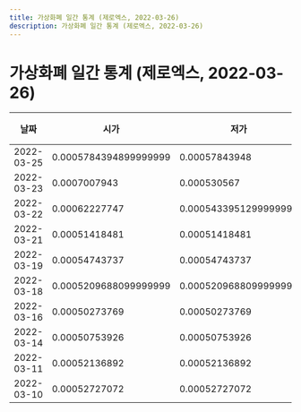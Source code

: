 ```yaml
---
title: 가상화폐 일간 통계 (제로엑스, 2022-03-26)
description: 가상화폐 일간 통계 (제로엑스, 2022-03-26)
---
```


가상화폐 일간 통계 (제로엑스, 2022-03-26)
===

|날짜|시가|저가|고가|종가|비고|
|--|--|--|--|--|--|
|2022-03-25|0.0005784394899999999|0.00057843948|0.0007014901099999999|0.00057843948|    |
|2022-03-23|0.0007007943|0.000530567|0.0007007943|0.000530567|    |
|2022-03-22|0.00062227747|0.0005433951299999999|0.00062227747|0.0005433951299999999|    |
|2022-03-21|0.00051418481|0.00051418481|0.00051418481|0.00051418481|    |
|2022-03-19|0.00054743737|0.00054743737|0.00054743737|0.00054743737|    |
|2022-03-18|0.0005209688099999999|0.0005209688099999999|0.0005209688099999999|0.0005209688099999999|    |
|2022-03-16|0.00050273769|0.00050273769|0.00050753926|0.00050753926|    |
|2022-03-14|0.00050753926|0.00050753926|0.00050753926|0.00050753926|    |
|2022-03-11|0.00052136892|0.00052136892|0.00052136892|0.00052136892|    |
|2022-03-10|0.00052727072|0.00052727072|0.00052727072|0.00052727072|    |
